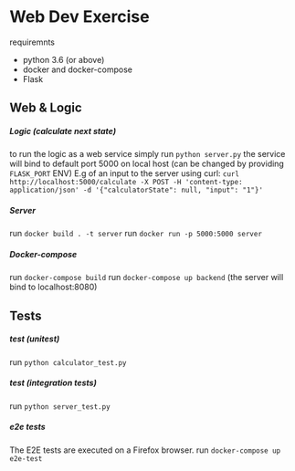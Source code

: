 # Web Dev Exercise #

requiremnts
- python 3.6 (or above)
- docker and docker-compose
- Flask

## Web & Logic ##

##### Logic (calculate next state) #####

to run the logic as a web service simply run `python server.py`
the service will bind to default port 5000 on local host (can be changed by providing `FLASK_PORT` ENV)
E.g of an input to the server using curl:
`curl http://localhost:5000/calculate -X POST -H 'content-type: application/json' -d '{"calculatorState": null, "input": "1"}'`

##### Server #####
run `docker build . -t server`
run `docker run -p 5000:5000 server`

##### Docker-compose #####
run `docker-compose build`
run `docker-compose up backend` (the server will bind to localhost:8080)

## Tests ##

##### test (unitest) #####
run `python calculator_test.py`

##### test (integration tests) #####
run `python server_test.py`

##### e2e tests #####
The E2E tests are executed on a Firefox browser.
run `docker-compose up e2e-test`



